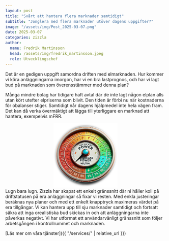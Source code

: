 ```yaml
---
layout: post
title: "Svårt att hantera flera marknader samtidigt"
subtitle: "Jonglera med flera marknader utöver dagens uppgifter?"
image: "/assets/img/Post_2025-03-07.png"
date: 2025-03-07
categories: zizzla
author:
  name: Fredrik Martinsson
  head: /assets/img/fredrik_martinsson.jpeg
  role: Utvecklingschef
---
```


Det är en gedigen uppgift samordna driften med elmarknaden. Hur kommer vi köra anläggningarna imorgon, har vi en bra lastprognos, och har vi lagt bud på marknaden som överensstämmer med denna plan? 

Många mindre bolag har tidigare haft avtal där de inte lagt någon elplan alls utan kört utefter elpriserna som blivit. Den tiden
är förbi nu när kostnaderna för obalanser stiger. Samtidigt når dagens hjälpmedel inte hela vägen fram. Det kan då verka övermäktigt att lägga till yterliggare en marknad att hantera, exempelvis mFRR.
<div style="text-align: center;">
  <img src="/assets/img/Post_2025-03-07.png" alt="image" style="max-width: 40%; height: 40%;">
</div>
Lugn bara lugn. Zizzla har skapat ett enkelt gränssnitt där ni håller koll på driftstatusen på era anläggningar så fixar vi resten. Med enkla
justeringar beräknas nya planer och med ett enkelt knapptryck maximeras värdet på era tillgångar. Vi kan hantera upp till sju marknader samtidigt och fortsatt säkra
att inga orealistiska bud skickas in och att anläggningarna inte påverkas negativt. 
Vi har utformat ett användarvänligt gränssnitt som följer arbetsgången i kontrollrummet och marknaden. 

[Läs mer om våra tjänster]({{ "/services/" | relative_url }})



